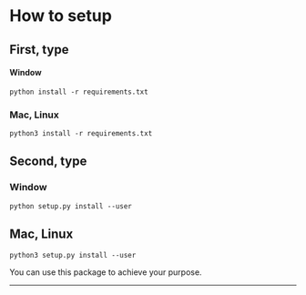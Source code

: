 # How to setup

## First, type
#### Window
```
python install -r requirements.txt
```
### Mac, Linux
```
python3 install -r requirements.txt
```

## Second, type
### Window
```
python setup.py install --user
```
## Mac, Linux
```
python3 setup.py install --user
```

You can use this package to achieve your purpose.

---